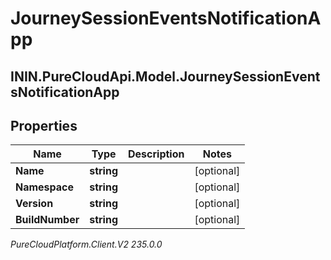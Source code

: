 # JourneySessionEventsNotificationApp

## ININ.PureCloudApi.Model.JourneySessionEventsNotificationApp

## Properties

|Name | Type | Description | Notes|
|------------ | ------------- | ------------- | -------------|
| **Name** | **string** |  | [optional] |
| **Namespace** | **string** |  | [optional] |
| **Version** | **string** |  | [optional] |
| **BuildNumber** | **string** |  | [optional] |



_PureCloudPlatform.Client.V2 235.0.0_
